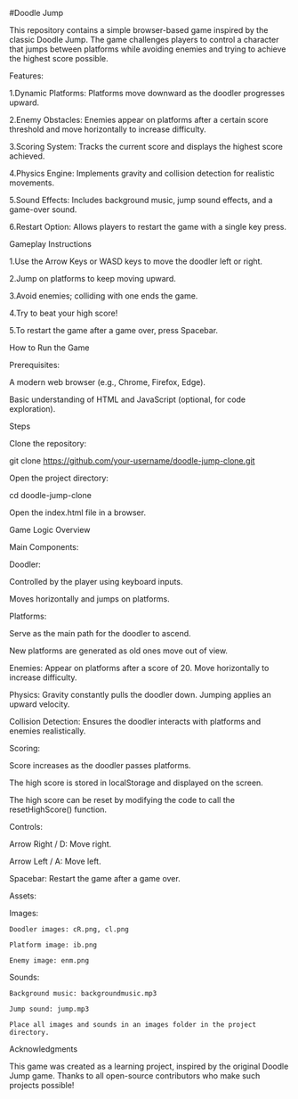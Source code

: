 #Doodle Jump

This repository contains a simple browser-based game inspired by the classic Doodle Jump. The game challenges players to control a character that jumps between platforms while avoiding enemies and trying to achieve the highest score possible.

Features:

1.Dynamic Platforms: Platforms move downward as the doodler progresses upward.

2.Enemy Obstacles: Enemies appear on platforms after a certain score threshold and move horizontally to increase difficulty.

3.Scoring System: Tracks the current score and displays the highest score achieved.

4.Physics Engine: Implements gravity and collision detection for realistic movements.

5.Sound Effects: Includes background music, jump sound effects, and a game-over sound.

6.Restart Option: Allows players to restart the game with a single key press.



Gameplay Instructions

  1.Use the Arrow Keys or WASD keys to move the doodler left or right.

  2.Jump on platforms to keep moving upward.

  3.Avoid enemies; colliding with one ends the game.

  4.Try to beat your high score!

  5.To restart the game after a game over, press Spacebar.


How to Run the Game

Prerequisites:

A modern web browser (e.g., Chrome, Firefox, Edge).

Basic understanding of HTML and JavaScript (optional, for code exploration).

Steps

Clone the repository:

git clone https://github.com/your-username/doodle-jump-clone.git

Open the project directory:

cd doodle-jump-clone

Open the index.html file in a browser.

Game Logic Overview



Main Components:


Doodler:

Controlled by the player using keyboard inputs.

Moves horizontally and jumps on platforms.


Platforms:

Serve as the main path for the doodler to ascend.

New platforms are generated as old ones move out of view.

Enemies:
Appear on platforms after a score of 20.
Move horizontally to increase difficulty.

Physics:
Gravity constantly pulls the doodler down.
Jumping applies an upward velocity.

Collision Detection:
Ensures the doodler interacts with platforms and enemies realistically.



Scoring:

Score increases as the doodler passes platforms.

The high score is stored in localStorage and displayed on the screen.

The high score can be reset by modifying the code to call the resetHighScore() function.


Controls:

  Arrow Right / D: Move right.

  Arrow Left / A: Move left.


Spacebar: Restart the game after a game over.

Assets:

  Images:
  
    Doodler images: cR.png, cl.png
    
    Platform image: ib.png
    
    Enemy image: enm.png
    

  Sounds:
  
    Background music: backgroundmusic.mp3
    
    Jump sound: jump.mp3
    
    Place all images and sounds in an images folder in the project directory.
    



Acknowledgments

  This game was created as a learning project, inspired by the original Doodle Jump game. Thanks to all open-source contributors who make such projects possible!

